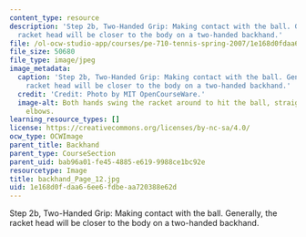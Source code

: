 ```yaml
---
content_type: resource
description: 'Step 2b, Two-Handed Grip: Making contact with the ball. Generally, the
  racket head will be closer to the body on a two-handed backhand.'
file: /ol-ocw-studio-app/courses/pe-710-tennis-spring-2007/1e168d0fdaa66ee6fdbeaa720388e62d_backhand_Page_12.jpg
file_size: 50680
file_type: image/jpeg
image_metadata:
  caption: 'Step 2b, Two-Handed Grip: Making contact with the ball. Generally, the
    racket head will be closer to the body on a two-handed backhand.'
  credit: 'Credit: Photo by MIT OpenCourseWare.'
  image-alt: Both hands swing the racket around to hit the ball, straightening both
    elbows.
learning_resource_types: []
license: https://creativecommons.org/licenses/by-nc-sa/4.0/
ocw_type: OCWImage
parent_title: Backhand
parent_type: CourseSection
parent_uid: bab96a01-fe45-4885-e619-9988ce1bc92e
resourcetype: Image
title: backhand_Page_12.jpg
uid: 1e168d0f-daa6-6ee6-fdbe-aa720388e62d
---
```

Step 2b, Two-Handed Grip: Making contact with the ball. Generally, the racket head will be closer to the body on a two-handed backhand.